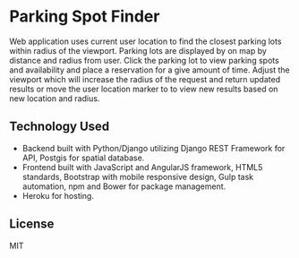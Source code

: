 
# Parking Spot Finder

Web application uses current user location to find the closest parking lots within radius of the viewport. Parking lots are displayed by on map by distance and radius from user. Click the parking lot to view parking spots and availability and place a reservation for a give amount of time. Adjust the viewport which will increase the radius of the request and return updated results or move the user location marker to to view new results based on new location and radius. 

## Technology Used

- Backend built with Python/Django utilizing Django REST Framework for API, Postgis for spatial database.
- Frontend built with JavaScript and AngularJS framework, HTML5 standards, Bootstrap with mobile responsive design, Gulp task automation, npm and Bower for package management.
- Heroku for hosting.

## License

MIT